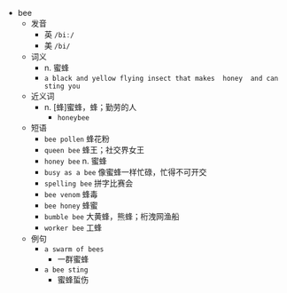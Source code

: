 - bee
  - 发音
    - 英 `/biː/`
    - 美 `/bi/`
  - 词义
    - n. 蜜蜂
    - `a black and yellow flying insect that makes  honey  and can sting you`
  - 近义词
    - n. [蜂]蜜蜂，蜂；勤劳的人
      - `honeybee`
  - 短语
    - `bee pollen` 蜂花粉 
    - `queen bee` 蜂王；社交界女王 
    - `honey bee` n. 蜜蜂 
    - `busy as a bee` 像蜜蜂一样忙碌，忙得不可开交 
    - `spelling bee` 拼字比赛会 
    - `bee venom` 蜂毒 
    - `bee honey` 蜂蜜 
    - `bumble bee` 大黄蜂，熊蜂；桁洩网渔船 
    - `worker bee` 工蜂 
  - 例句
    - `a swarm of bees`
      - 一群蜜蜂
    - `a bee sting`
      - 蜜蜂蜇伤

